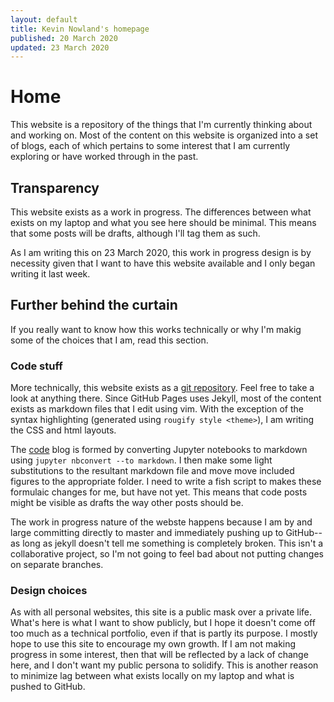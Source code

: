 ```yaml
---
layout: default
title: Kevin Nowland's homepage
published: 20 March 2020
updated: 23 March 2020
---
```



# Home


This website is a repository of the things that I'm currently thinking about
and working on. Most of the content on this website is organized into a set of
blogs, each of which pertains to some interest that I am currently exploring
or have worked through in the past.


## Transparency


This website exists as a work in progress. The differences between what 
exists on my laptop and what you see here should be minimal. This means
that some posts will be drafts, although I'll tag them as such.

As I am writing this on 23 March 2020, this work in progress design is by
necessity given that I want to have this website available and I only began
writing it last week.



## Further behind the curtain


If you really want to know how this works technically or why I'm makig some
of the choices that I am, read this section.


### Code stuff


More technically, this website exists as a 
[git repository](https://github.com/kevinnowland/kevinnowland.github.io).
Feel free to take a look at anything there. Since GitHub Pages uses Jekyll,
most of the content exists as markdown files that I edit using vim. With
the exception of the syntax highlighting (generated using 
`rougify style <theme>`), I am writing the CSS and html layouts.

The <a class="inline" href="/code">code</a> blog is formed by converting
Jupyter notebooks to markdown using `jupyter nbconvert --to markdown`. I then
make some light substitutions to the resultant markdown file and move
move included figures to the appropriate folder. I need to write a
fish script to makes these formulaic changes for me, but have not yet. This
means that code posts might be visible as drafts the way other posts should 
be.

The work in progress nature of the webste happens because I am by and
large committing directly to master and immediately pushing up to GitHub--
as long as jekyll doesn't tell me something is completely broken. This
isn't a collaborative project, so I'm not going to feel bad about not putting 
changes on separate branches.


### Design choices


As with all personal websites, this site is a public mask over a private life.
What's here is what I want to show publicly, but I hope it doesn't come off
too much as a technical portfolio, even if that is partly its purpose.
I mostly hope to use this site to encourage my own growth. If I am not 
making progress in some interest, then that will be reflected by 
a lack of change here, and I don't want my public persona to solidify. 
This is another reason to minimize lag between what exists locally on
my laptop and what is pushed to GitHub.
